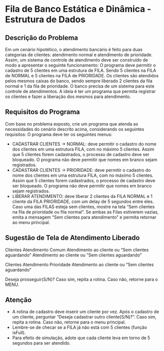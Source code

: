 # Fila de Banco Estática e Dinâmica - Estrutura de Dados

## Descrição do Problema
Em um cenário hipotético, o atendimento bancário é feito para duas categorias de clientes: atendimento normal e atendimento de prioridade. Assim, um sistema de controle de atendimento deve ser construído de modo a apresentar o seguinte funcionamento: O programa deve permitir o cadastro de 5 clientes em uma estrutura de FILA. Sendo 5 clientes na FILA de NORMAL e 5 clientes na FILA de PRIORIDADE. Os clientes são atendidos pelos mesmos caixas do banco, sendo sempre liberado 2 clientes da fila normal e 1 da fila de prioridade. O banco precisa de um sistema para este controle de atendimentos. A ideia é ter um programa que permita registrar os clientes e fazer a liberação dos mesmos para atendimento.

## Requisitos do Programa
Com base no problema exposto, crie um programa que atenda as necessidades do cenário descrito acima, considerando os seguintes requisitos: O programa deve ter os seguintes menus:
- CADASTRAR CLIENTES -> NORMAL: deve permitir o cadastro do nome dos clientes em uma estrutura FILA, com no máximo 5 clientes. Assim que 5 clientes forem cadastrados, o processo de cadastro deve ser bloqueado. O programa não deve permitir que nomes em branco sejam registrados.
- CADASTRAR CLIENTES -> PRIORIDADE: deve permitir o cadastro do nome dos clientes em uma estrutura FILA, com no máximo 5 clientes. Assim que 5 clientes forem cadastrados, o processo de cadastro deve ser bloqueado. O programa não deve permitir que nomes em branco sejam registrados.
- LIBERAR ATENDIMENTO: deve liberar 2 clientes da FILA NORMAL e 1 cliente da FILA PRIORIDADE, com um delay de 5 segundos entre eles. Caso uma das FILAS esteja sem clientes, mostre na tela “Sem clientes na fila de prioridade ou fila normal”. Se ambas as Filas estiverem vazias, emita a mensagem “Sem clientes para atendimento” e permita retornar ao menu principal.

## Sugestão de Tela de Atendimento Liberado
Clientes Atendimento Comum
Atendimento ao cliente <nome> ou “Sem clientes aguardando”
Atendimento ao cliente <nome> ou “Sem clientes aguardando”

Clientes Atendimento Prioridade
Atendimento ao cliente <nome> ou “Sem clientes aguardando”

Deseja prosseguir(S/N)? Caso sim, repita a rotina. Caso não, retorne para o MENU.

## Atenção
- A rotina de cadastro deve inserir um cliente por vez. Após o cadastro de um cliente, perguntar “Deseja cadastrar outro cliente(S/N)?”. Caso sim, repita a rotina. Caso não, retorne para o menu principal.
- Lembre-se de checar se a FILA já não está com 5 clientes (função isFull).
- Para efeito de simulação, adote que cada cliente leva em torno de 5 segundos para ser atendido.
